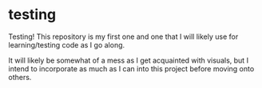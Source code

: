# testing
Testing!
This repository is my first one and one that I will likely use for learning/testing code as I go along.

It will likely be somewhat of a mess as I get acquainted with visuals, but I intend to incorporate as much as I can into this project before moving onto others.

